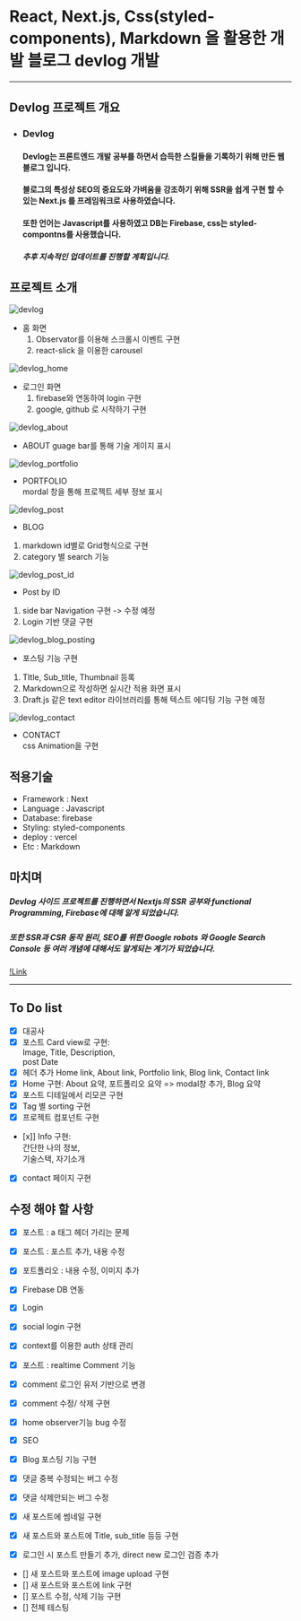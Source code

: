 # React, Next.js, Css(styled-components), Markdown 을 활용한 개발 블로그 devlog 개발

---
## Devlog 프로젝트 개요

- ### Devlog

  #### Devlog는 프론트엔드 개발 공부를 하면서 습득한 스킬들을 기록하기 위해 만든 웹 블로그 입니다.
  #### 블로그의 특성상 SEO의 중요도와 가벼움을 강조하기 위해 SSR을 쉽게 구현 할 수 있는 Next.js 를 프레임워크로 사용하였습니다.
  #### 또한 언어는 Javascript를 사용하였고 DB는 Firebase, css는 styled-compontns를 사용했습니다.
  ##### 추후 지속적인 업데이트를 진행할 계획입니다.

## 프로젝트 소개

![devlog](https://user-images.githubusercontent.com/83238246/122579541-fab50480-d08f-11eb-9c1c-7cde74b0fee4.jpg)

- 홈 화면
  1. Observator를 이용해 스크롤시 이벤트 구현
  2. react-slick 을 이용한 carousel

![devlog_home](https://user-images.githubusercontent.com/83238246/122579549-fc7ec800-d08f-11eb-8ad7-39be78daeda8.jpg)

- 로그인 화면
  1. firebase와 연동하여 login 구현
  2. google, github 로 시작하기 구현

![devlog_about](https://user-images.githubusercontent.com/83238246/122579545-fbe63180-d08f-11eb-85f3-a31f3c26b991.jpg)

- ABOUT
  guage bar를 통해 기술 게이지 표시

![devlog_portfolio](https://user-images.githubusercontent.com/83238246/122579550-fc7ec800-d08f-11eb-9ab2-7bd4618ce9b1.jpg)

- PORTFOLIO  
  mordal 창을 통해 프로젝트 세부 정보 표시

![devlog_post](https://user-images.githubusercontent.com/83238246/122579553-fd175e80-d08f-11eb-8b87-a88fd3d9d883.jpg)

- BLOG

1. markdown id별로 Grid형식으로 구현
2. category 별 search 기능

![devlog_post_id](https://user-images.githubusercontent.com/83238246/122579556-fd175e80-d08f-11eb-9fbc-5c9a522cc3a1.png)

- Post by ID

1. side bar Navigation 구현 -> 수정 예정
2. Login 기반 댓글 구현

![devlog_blog_posting](https://user-images.githubusercontent.com/83238246/122579644-128c8880-d090-11eb-89e2-150a6a290ca3.jpg)

- 포스팅 기능 구현

1. TItle, Sub_title, Thumbnail 등록
2. Markdown으로 작성하면 실시간 적용 화면 표시
3. Draft.js 같은 text editor 라이브러리를 통해 텍스트 에디팅 기능 구현 예정

![devlog_contact](https://user-images.githubusercontent.com/83238246/122579547-fbe63180-d08f-11eb-9a4b-461389da6444.jpg)

- CONTACT  
  css Animation을 구현

## 적용기술

- Framework : Next
- Language : Javascript
- Database: firebase
- Styling: styled-components
- deploy : vercel
- Etc : Markdown


## 마치며

##### Devlog 사이드 프로젝트를 진행하면서 Nextjs의 SSR 공부와 functional Programming, Firebase에 대해 알게 되었습니다.

##### 또한 SSR과 CSR 동작 원리, SEO를 위한 Google robots 와 Google Search Console 등 여러 개념에 대해서도 알게되는 계기가 되었습니다.


[!Link](https://devlog-maddrake.vercel.app)



---
## To Do list

- [x] 대공사
- [x] 포스트 Card view로 구현:  
       Image,
      Title,
      Description,  
       post Date
- [x] 헤더 추가
      Home link,
      About link,
      Portfolio link,
      Blog link,
      Contact link
- [x] Home 구현:
      About 요약,
      포트폴리오 요약 => modal창 추가,
      Blog 요약
- [x] 포스트 디테일에서 리모콘 구현
- [x] Tag 별 sorting 구현
- [x] 프로젝트 컴포넌트 구현
- [x]] Info 구현:  
   간단한 나의 정보,  
   기술스택, 자기소개
- [x] contact 페이지 구현


## 수정 해야 할 사항

- [x] 포스트 : a 태그 헤더 가리는 문제
- [x] 포스트 : 포스트 추가, 내용 수정
- [x] 포트폴리오 : 내용 수정, 이미지 추가
- [x] Firebase DB 연동
- [x] Login
- [x] social login 구현
- [x] context를 이용한 auth 상태 관리
- [x] 포스트 : realtime Comment 기능
- [x] comment 로그인 유저 기반으로 변경
- [x] comment 수정/ 삭제 구현
- [x] home observer기능 bug 수정
- [x] SEO

- [x] Blog 포스팅 기능 구현
- [x] 댓글 중복 수정되는 버그 수정
- [x] 댓글 삭제안되는 버그 수정
- [x] 새 포스트에 썸네일 구현
- [x] 새 포스트와 포스트에 Title, sub_title 등등 구현
- [x] 로그인 시 포스트 만들기 추가, direct new 로그인 검증 추가
- [] 새 포스트와 포스트에 image upload 구현
- [] 새 포스트와 포스트에 link 구현
- [] 포스트 수정, 삭제 기능 구현
- [] 전체 테스팅


